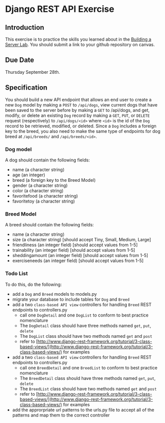 # Django REST API Exercise

## Introduction
This exercise is to practice the skills you learned about in the [Building a Server Lab](./README.md). You should submit a link to your github repository on canvas.

## Due Date
Thursday September 28th.

## Specification
You should build a new API endpoint that allows an end user to create a new  `Dog` model by making a `POST` to `/api/dogs`, view current dogs that have been saved to the server before by making a `GET` to /api/dogs, and get, modify, or delete an existing `Dog` record by making a `GET`, `PUT`, or `DELETE` request (respectively) to `/api/dogs/<id>` where `<id>` is the id of the `Dog`  record to be retrieved, modified, or deleted. Since a `Dog` includes a foreign key to the breed, you also need to make the same type of endpoints for dog breed at `/api/breeds/` and `/api/breeds/<id>`. 

### Dog model
A dog should contain the following fields:
- name (a character string)
- age (an integer)
- breed (a foreign key to the Breed Model)
- gender (a character string)
- color (a character string) 
- favoritefood (a character string)
- favoritetoy (a character string)

### Breed Model
A breed should contain the following fields:
- name (a character string)
- size (a character string) [should accept Tiny, Small, Medium, Large]
- friendliness (an integer field) [should accept values from 1-5]
- trainability (an integer field) [should accept values from 1-5]
- sheddingamount (an integer field) [should accept values from 1-5]
- exerciseneeds (an integer field) [should accept values from 1-5]

### Todo List

To do this, do the following:
 - add a `Dog` and `Breed` models to models.py
 - migrate your database to include tables for `Dog` and `Breed`
 - add a two `class-based API view` controllers for handling `Breed` REST endpoints to controllers.py
    - call one `DogDetail` and one `DogList` to conform to best practice nomenclature
    - The `DogDetail` class should have three methods named `get`, `put`, `delete`
    - The `DogList` class should have two methods named `get` and `post`
    - refer to [http://www.django-rest-framework.org/tutorial/3-class-based-views/](http://www.django-rest-framework.org/tutorial/3-class-based-views/) for examples
 - add a two `class-based API view` controllers for handling `Breed` REST endpoints to controllers.py
    - call one `BreedDetail` and one `BreedList` to conform to best practice nomenclature
    - The `BreedDetail` class should have three methods named `get`, `put`, `delete`
    - The `BreedList` class should have two methods named `get` and `post`
    - refer to [http://www.django-rest-framework.org/tutorial/3-class-based-views/](http://www.django-rest-framework.org/tutorial/3-class-based-views/) for examples
 - add the approrpriate url patterns to the urls.py file to accept all of the patterns and map them to the correct controller
 
 
